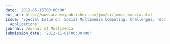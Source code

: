 ```yaml
---
date: '2012-05-15T00:00:00'
ext_url: http://www.academypublisher.com/jmm/si/jmmsi_smccta.html
issue: 'Special Issue on  Social Multimedia Computing: Challenges, Techniques, and
  Applications'
journal: Journal of Multimedia
submission_date: '2012-11-01T00:00:00'
---
```

